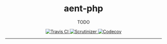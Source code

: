 <h1 align="center">aent-php</h1>
<p align="center">TODO</p>
<p align="center">
    <a href="https://travis-ci.org/theaentmachine/aent-php">
        <img src="https://travis-ci.org/theaentmachine/aent-php.svg?branch=master" alt="Travis CI">
    </a>
    <a href="https://scrutinizer-ci.com/g/theaentmachine/aent-php/?branch=master">
        <img src="https://scrutinizer-ci.com/g/theaentmachine/aent-php/badges/quality-score.png?b=master" alt="Scrutinizer">
    </a>
    <a href="https://codecov.io/gh/theaentmachine/aent-php/branch/master">
        <img src="https://codecov.io/gh/theaentmachine/aent-php/branch/master/graph/badge.svg" alt="Codecov">
    </a>
</p>

---


